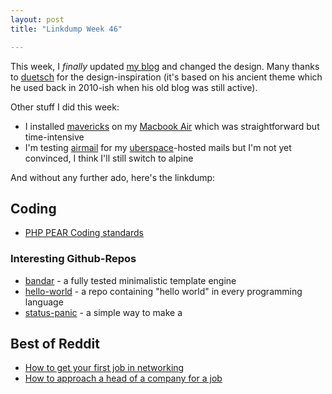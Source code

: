 ```yaml
---
layout: post
title: "Linkdump Week 46"

---
```


This week, I *finally* updated [my blog][] and changed the design. Many thanks to [duetsch][] for
the design-inspiration (it's based on his ancient theme which he used back in 2010-ish when his old blog was still active).

Other stuff I did this week:  

  - I installed [mavericks][] on my [Macbook Air][macbook-air] which was straightforward but time-intensive
  - I'm testing [airmail][] for my [uberspace][]-hosted mails but I'm not yet convinced, I think I'll still switch to alpine

And without any further ado, here's the linkdump:

## Coding

 - [PHP PEAR Coding standards](http://pear.php.net/manual/en/standards.php)


### Interesting Github-Repos

 - [bandar](https://github.com/yani-/bandar) - a fully tested minimalistic template engine 
 - [hello-world](https://github.com/leachim6/hello-world) - a repo containing "hello world" in every programming language
 - [status-panic](https://github.com/allynbauer/statuspanic) - a simple way to make a 

## Best of Reddit
 - [How to get your first job in networking](http://www.reddit.com/r/networking/comments/o4ytg/how_do_you_get_your_first_job_in_networking/c3enidg)
 - [How to approach a head of a company for a job](http://www.reddit.com/r/networking/comments/o7gtv/i_just_got_this_idea_tell_me_if_its_bad_or_good_i/c3f2u4u)





[my blog]:      https://blog.engeld.cc
[duetsch]:      https://duetsch.info
[mavericks]:    https://www.apple.com/osx/
[macbook-air]:  https://www.apple.com/macbook-air/
[airmail]:     http://airmailapp.com/
[uberspace]:    https://uberspace.de/
